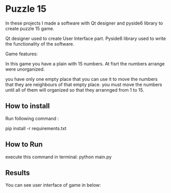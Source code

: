 
# Puzzle 15
In these projects I made a software with Qt designer and pyside6 library to create puzzle 15 game.

Qt designer used to create User Interface part.
Pyside6 library used to write the functionality of the software.

Game features:

In this game you have a plain with 15 numbers. At fisrt the numbers arrange were unorganized.

you have only one empty place that you can use it to move the numbers that they are neighbours of that empty place.
you must move the numbers until all of them will organized so that they arrannged from 1 to 15.


## How to install
Run following command :

pip install -r requirements.txt


## How to Run
execute this command in terminal:
python main.py


## Results

You can see user interface of game in below:











